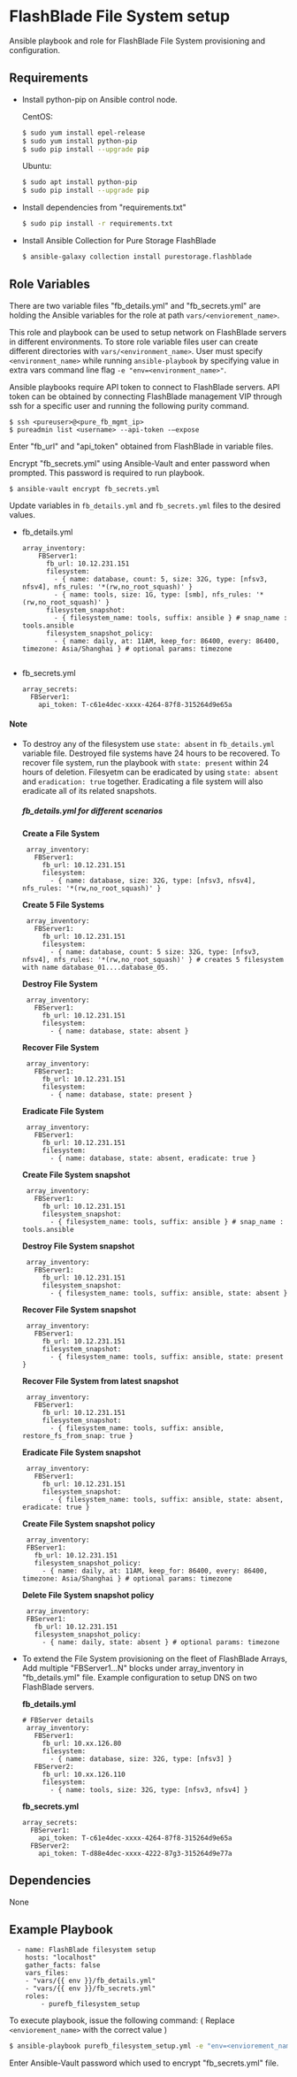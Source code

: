 FlashBlade File System setup
=========

Ansible playbook and role for FlashBlade File System provisioning and configuration.


Requirements
------------

* Install python-pip on Ansible control node.

  CentOS:
    ```bash
    $ sudo yum install epel-release
    $ sudo yum install python-pip
    $ sudo pip install --upgrade pip
    ```
  Ubuntu:
    ```bash
    $ sudo apt install python-pip
    $ sudo pip install --upgrade pip
    ```

* Install dependencies from "requirements.txt"
    ```bash
    $ sudo pip install -r requirements.txt 
    ```
* Install Ansible Collection for Pure Storage FlashBlade
    ```bash
    $ ansible-galaxy collection install purestorage.flashblade
    ```

Role Variables
--------------

There are two variable files "fb_details.yml" and "fb_secrets.yml" are holding the Ansible variables for the role at path `vars/<enviorement_name>`. 

This role and playbook can be used to setup network on FlashBlade servers in different environments. To store role variable files user can create different directories with `vars/<environment_name>`. User must specify `<environment_name>` while running `ansible-playbook` by specifying value in extra vars command line flag `-e "env=<environment_name>"`.

Ansible playbooks require API token to connect to FlashBlade servers. API token can be obtained by connecting FlashBlade management VIP through ssh for a specific user and running the following purity command.
   ```
   $ ssh <pureuser>@<pure_fb_mgmt_ip>
   $ pureadmin list <username> --api-token -–expose
   ```
Enter "fb_url" and "api_token" obtained from FlashBlade in variable files.

Encrypt "fb_secrets.yml" using Ansible-Vault and enter password when prompted. This password is required to run playbook.
```
$ ansible-vault encrypt fb_secrets.yml
```

Update variables in `fb_details.yml` and `fb_secrets.yml` files to the desired values.

* fb_details.yml
    ```
    array_inventory:               
        FBServer1:
          fb_url: 10.12.231.151                    
          filesystem:
            - { name: database, count: 5, size: 32G, type: [nfsv3, nfsv4], nfs_rules: '*(rw,no_root_squash)' } 
            - { name: tools, size: 1G, type: [smb], nfs_rules: '*(rw,no_root_squash)' } 
          filesystem_snapshot: 
            - { filesystem_name: tools, suffix: ansible } # snap_name : tools.ansible
          filesystem_snapshot_policy:
            - { name: daily, at: 11AM, keep_for: 86400, every: 86400, timezone: Asia/Shanghai } # optional params: timezone
                       
    ```

* fb_secrets.yml
    ```
    array_secrets:               
      FBServer1:
        api_token: T-c61e4dec-xxxx-4264-87f8-315264d9e65a
    ```
#### Note
 * To destroy any of the filesystem use `state: absent` in `fb_details.yml` variable file. Destroyed file systems have 24 hours to be recovered. To recover file system, run the playbook with `state: present` within 24 hours of deletion. Filesyetm can be eradicated by using `state: absent` and `eradication: true` together. Eradicating a file system will also eradicate all of its related snapshots. 

   ##### fb_details.yml for different scenarios  
   
   **Create a File System**
   ```
    array_inventory:               
      FBServer1:
        fb_url: 10.12.231.151                    
        filesystem:
          - { name: database, size: 32G, type: [nfsv3, nfsv4], nfs_rules: '*(rw,no_root_squash)' }                         
   ```
 
   **Create 5 File Systems**
   ```
    array_inventory:               
      FBServer1:
        fb_url: 10.12.231.151                    
        filesystem:
          - { name: database, count: 5 size: 32G, type: [nfsv3, nfsv4], nfs_rules: '*(rw,no_root_squash)' } # creates 5 filesystem with name database_01....database_05.              
   ```    
   **Destroy File System**
   ```
    array_inventory:               
      FBServer1:
        fb_url: 10.12.231.151                    
        filesystem:
          - { name: database, state: absent }           
   ``` 
   **Recover File System**
   ```
    array_inventory:               
      FBServer1:
        fb_url: 10.12.231.151                    
        filesystem:
          - { name: database, state: present }           
   ```
   **Eradicate File System**
   ```
    array_inventory:               
      FBServer1:
        fb_url: 10.12.231.151                    
        filesystem:
          - { name: database, state: absent, eradicate: true }           
   ``` 
   **Create File System snapshot**
   ```
    array_inventory:               
      FBServer1:
        fb_url: 10.12.231.151                    
        filesystem_snapshot: 
          - { filesystem_name: tools, suffix: ansible } # snap_name : tools.ansible         
   ```
   **Destroy File System snapshot**
   ```
    array_inventory:               
      FBServer1:
        fb_url: 10.12.231.151                    
        filesystem_snapshot: 
          - { filesystem_name: tools, suffix: ansible, state: absent }
   ```
   **Recover File System snapshot**
   ```
    array_inventory:               
      FBServer1:
        fb_url: 10.12.231.151                    
        filesystem_snapshot: 
          - { filesystem_name: tools, suffix: ansible, state: present }
   ```
   **Recover File System from latest snapshot**
   ```
    array_inventory:               
      FBServer1:
        fb_url: 10.12.231.151                    
        filesystem_snapshot: 
          - { filesystem_name: tools, suffix: ansible, restore_fs_from_snap: true }
   ```
   **Eradicate File System snapshot**
   ```
    array_inventory:               
      FBServer1:
        fb_url: 10.12.231.151                    
        filesystem_snapshot: 
          - { filesystem_name: tools, suffix: ansible, state: absent, eradicate: true }
   ```
   **Create File System snapshot policy**
   ```
    array_inventory:               
    FBServer1:
      fb_url: 10.12.231.151                    
      filesystem_snapshot_policy:
        - { name: daily, at: 11AM, keep_for: 86400, every: 86400, timezone: Asia/Shanghai } # optional params: timezone
   ```
   **Delete File System snapshot policy**
   ```
    array_inventory:               
    FBServer1:
      fb_url: 10.12.231.151                    
      filesystem_snapshot_policy:
        - { name: daily, state: absent } # optional params: timezone
   ```
 * To extend the File System provisioning on the fleet of FlashBlade Arrays, Add multiple "FBServer1...N" blocks under array_inventory in "fb_details.yml" file.
 Example configuration to setup DNS on two FlashBlade servers.
   
   **fb_details.yml**
   ```
   # FBServer details
    array_inventory:               
      FBServer1:
        fb_url: 10.xx.126.80
        filesystem:
          - { name: database, size: 32G, type: [nfsv3] }   
      FBServer2:
        fb_url: 10.xx.126.110
        filesystem:
          - { name: tools, size: 32G, type: [nfsv3, nfsv4] }  
    ```
    **fb_secrets.yml**
    ```
    array_secrets:               
      FBServer1:
        api_token: T-c61e4dec-xxxx-4264-87f8-315264d9e65a
      FBServer2:
        api_token: T-d88e4dec-xxxx-4222-87g3-315264d9e77a
    ```
Dependencies
------------

None

Example Playbook
----------------

      - name: FlashBlade filesystem setup
        hosts: "localhost"
        gather_facts: false
        vars_files:
        - "vars/{{ env }}/fb_details.yml"
        - "vars/{{ env }}/fb_secrets.yml"
        roles:
            - purefb_filesystem_setup

To execute playbook, issue the following command:
( Replace `<enviorement_name>` with the correct value )
   ```bash
   $ ansible-playbook purefb_filesystem_setup.yml -e "env=<enviorement_name>" --ask-vault-pass
   ```
Enter Ansible-Vault password which used to encrypt "fb_secrets.yml" file.
